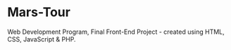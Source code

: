 # Mars-Tour
Web Development Program, Final Front-End Project - created using HTML, CSS, JavaScript &amp; PHP.
